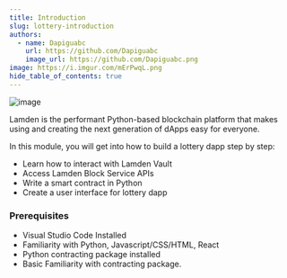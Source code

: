 ```yaml
---
title: Introduction
slug: lottery-introduction
authors:
  - name: Dapiguabc
    url: https://github.com/Dapiguabc
    image_url: https://github.com/Dapiguabc.png
image: https://i.imgur.com/mErPwqL.png
hide_table_of_contents: true
---
```


![image](/img/toturials/index.png)

Lamden is the performant Python-based blockchain platform that makes using and creating the next generation of dApps easy for everyone. 

In this module, you will get into how to build a lottery dapp step by step:
- Learn how to interact with Lamden Vault
- Access Lamden Block Service APIs
- Write a smart contract in Python
- Create a user interface for lottery dapp

### Prerequisites
- Visual Studio Code Installed
- Familiarity with Python, Javascript/CSS/HTML, React
- Python contracting package installed
- Basic Familiarity with contracting package.



<!--truncate-->
  